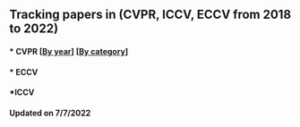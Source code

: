 ## Tracking papers in (CVPR, ICCV, ECCV from 2018 to 2022)

####  * CVPR  [[By year](https://github.com/DomainGreen/Tracking-papers/blob/main/paper.md)]  [[By category](https://github.com/DomainGreen/Tracking-papers/blob/main/paper.md)]

#### * ECCV 

#### *ICCV  
#### Updated on 7/7/2022 


